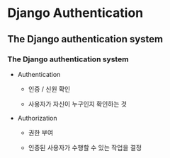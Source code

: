 # Django Authentication

## The Django authentication system

### The Django authentication system

- Authentication

  - 인증 / 신원 확인

  - 사용자가 자신이 누구인지 확인하는 것

- Authorization

  - 권한 부여

  - 인증된 사용자가 수행할 수 있는 작업을 결정
